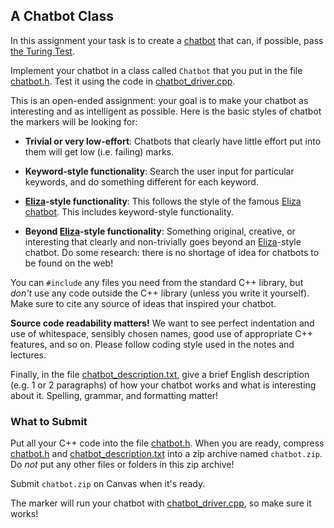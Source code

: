 ## A Chatbot Class

In this assignment your task is to create a
[chatbot](https://en.wikipedia.org/wiki/Chatbot) that can, if possible, pass
[the Turing Test](https://en.wikipedia.org/wiki/Turing_test).

Implement your chatbot in a class called `Chatbot` that you put in the file
[chatbot.h](chatbot.h). Test it using the code in
[chatbot_driver.cpp](chatbot_driver.cpp).

This is an open-ended assignment: your goal is to make your chatbot as
interesting and as intelligent as possible. Here is the basic styles of
chatbot the markers will be looking for:

- **Trivial or very low-effort**: Chatbots that clearly have little effort put
  into them will get low (i.e. failing) marks.

- **Keyword-style functionality**: Search the user input for particular
  keywords, and do something different for each keyword.

- **[Eliza](https://en.wikipedia.org/wiki/ELIZA)-style functionality**: This
  follows the style of the famous [Eliza
  chatbot](https://en.wikipedia.org/wiki/ELIZA). This includes keyword-style
  functionality.

- **Beyond [Eliza](https://en.wikipedia.org/wiki/ELIZA)-style functionality**:
  Something original, creative, or interesting that clearly and non-trivially
  goes beyond an [Eliza](https://en.wikipedia.org/wiki/ELIZA)-style chatbot.
  Do some research: there is no shortage of idea for chatbots to be found on
  the web!

You can `#include` any files you need from the standard C++ library, but
*don't* use any code outside the C++ library (unless you write it yourself).
Make sure to cite any source of ideas that inspired your chatbot.

**Source code readability matters!** We want to see perfect indentation and
use of whitespace, sensibly chosen names, good use of appropriate C++
features, and so on. Please follow coding style used in the notes and
lectures.

Finally, in the file [chatbot_description.txt](chatbot_description.txt), give
a brief English description (e.g. 1 or 2 paragraphs) of how your chatbot works
and what is interesting about it. Spelling, grammar, and formatting matter!


### What to Submit

Put all your C++ code into the file [chatbot.h](chatbot.h). When you are
ready, compress [chatbot.h](chatbot.h) and
[chatbot_description.txt](chatbot_description.txt) into a zip archive named
`chatbot.zip`. Do *not* put any other files or folders in this zip archive!

Submit `chatbot.zip` on Canvas when it's ready.

The marker will run your chatbot with
[chatbot_driver.cpp](chatbot_driver.cpp), so make sure it works!
